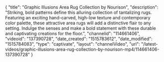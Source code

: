 {
    "title": "Graphic Illusions Area Rug Collection by Nourison",
    "description": "Striking, bold patterns define this alluring collection of tantalizing rugs. Featuring an exciting hand-carved, high-low texture and contemporary color palette, these attractive area rugs will add a distinctive flair to any setting. Indulge the senses and make a bold statement with these durable and captivating creations for the floor.",
    "channelid": "114661406",
    "videoid": "137390728",
    "date_created": "1515783612",
    "date_modified": "1515784083",
    "type": "captivate",
    "layout": "channelVideo",
    "url": "\/latest-videos\/graphic-illusions-area-rug-collection-by-nourison-mp4\/114661406-137390728"
}